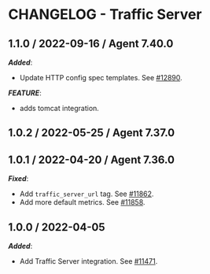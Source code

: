 # CHANGELOG - Traffic Server

## 1.1.0 / 2022-09-16 / Agent 7.40.0

***Added***: 

* Update HTTP config spec templates. See [#12890](https://github.com/DataDog/integrations-core/pull/12890).

***FEATURE***: 

* adds tomcat integration.


## 1.0.2 / 2022-05-25 / Agent 7.37.0

## 1.0.1 / 2022-04-20 / Agent 7.36.0

***Fixed***: 

* Add `traffic_server_url` tag. See [#11862](https://github.com/DataDog/integrations-core/pull/11862).
* Add more default metrics. See [#11858](https://github.com/DataDog/integrations-core/pull/11858).


## 1.0.0 / 2022-04-05

***Added***: 

* Add Traffic Server integration. See [#11471](https://github.com/DataDog/integrations-core/pull/11471).


